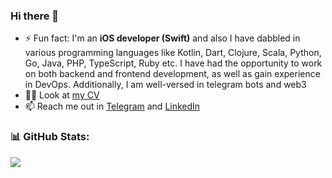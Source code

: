 ### Hi there 👋

- ⚡ Fun fact: I'm an **iOS developer (Swift)** and also I have dabbled in various programming languages like Kotlin, Dart, Clojure, Scala, Python, Go, Java, PHP, TypeScript, Ruby etc. I have had the opportunity to work on both backend and frontend development, as well as gain experience in DevOps. Additionally, I am well-versed in telegram bots and web3
- 🧑‍💻 Look at [my CV](https://chiliec.github.io/cv/)
- 📫 Reach me out in [Telegram](https://t.me/babin) and [LinkedIn](https://www.linkedin.com/in/vovababin/)

### 📊 GitHub Stats:
![](https://github-readme-streak-stats.herokuapp.com/?user=chiliec&theme=dark&hide_border=false)

<!--
**chiliec/chiliec** is a ✨ _special_ ✨ repository because its `README.md` (this file) appears on your GitHub profile.

Here are some ideas to get you started:

- 🔭 I’m currently working on ...
- 🌱 I’m currently learning ...
- 👯 I’m looking to collaborate on ...
- 🤔 I’m looking for help with ...
- 💬 Ask me about ...
- 📫 How to reach me: ...
- 😄 Pronouns: ...
- ⚡ Fun fact: ...
-->
